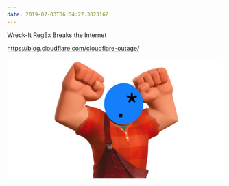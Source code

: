 ```yaml
---
date: 2019-07-03T06:54:27.302316Z
---
```

Wreck-It RegEx Breaks the Internet

https://blog.cloudflare.com/cloudflare-outage/

![](/media/6A881432-8BB7-47A1-84D0-0B725DFA074E.jpeg)
